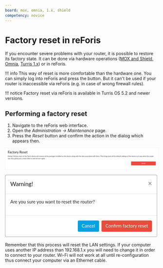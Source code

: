 ```yaml
---
board: mox, omnia, 1.x, shield
competency: novice
---
```

# Factory reset in reForis

If you encounter severe problems with your router, it is possible to restore
its factory state. It can be done via hardware operations
([MOX and Shield](../../../hw/mox/rescue-modes.md),
[Omnia](../../../hw/omnia/rescue-modes.md),
[Turris 1.x](../../../hw/turris-1x/factory-reset.md)) or in reForis.

!!! info
    This way of reset is more comfortable than the hardware one. You can simply
    log into reForis and press the button. But it can't be used if your router
    is inaccessible via reForis (e.g. in case of wrong firewall rules).

!!! notice
    Factory reset via reForis is available in Turris OS 5.2 and newer versions.

## Performing a factory reset

1. Navigate to the reForis web interface.
2. Open the _Administration -> Maintenance_ page.
3. Press the _Reset_ button and confirm the action in the dialog which
   appears then.

![Factory reset section](factory-reset.png)

![Confirmation dialog](confirm.png)

Remember that this process will reset the LAN settings. If your computer uses
another IP address than 192.168.1.x you will need to change it in order to
connect to your router. Wi-Fi will not work at all until re-configuration
thus connect your computer via an Ethernet cable.
